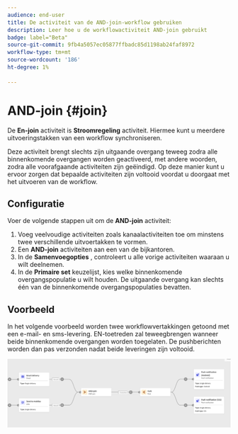 ```yaml
---
audience: end-user
title: De activiteit van de AND-join-workflow gebruiken
description: Leer hoe u de workflowactiviteit AND-join gebruikt
badge: label="Beta"
source-git-commit: 9fb4a5057ec05877ffbadc85d1198ab24faf8972
workflow-type: tm+mt
source-wordcount: '186'
ht-degree: 1%

---
```



# AND-join {#join}

De **En-join** activiteit is **Stroomregeling** activiteit. Hiermee kunt u meerdere uitvoeringstakken van een workflow synchroniseren.

Deze activiteit brengt slechts zijn uitgaande overgang teweeg zodra alle binnenkomende overgangen worden geactiveerd, met andere woorden, zodra alle voorafgaande activiteiten zijn geëindigd. Op deze manier kunt u ervoor zorgen dat bepaalde activiteiten zijn voltooid voordat u doorgaat met het uitvoeren van de workflow.

## Configuratie

Voer de volgende stappen uit om de **AND-join** activiteit:

1. Voeg veelvoudige activiteiten zoals kanaalactiviteiten toe om minstens twee verschillende uitvoertakken te vormen.
1. Een **AND-join** activiteiten aan een van de bijkantoren.
1. In de **Samenvoegopties** , controleert u alle vorige activiteiten waaraan u wilt deelnemen.
1. In de **Primaire set** keuzelijst, kies welke binnenkomende overgangspopulatie u wilt houden. De uitgaande overgang kan slechts één van de binnenkomende overgangspopulaties bevatten.

## Voorbeeld

In het volgende voorbeeld worden twee workflowvertakkingen getoond met een e-mail- en sms-levering. EN-toetreden zal teweegbrengen wanneer beide binnenkomende overgangen worden toegelaten. De pushberichten worden dan pas verzonden nadat beide leveringen zijn voltooid.

![](../assets/workflow-andjoin-example.png)